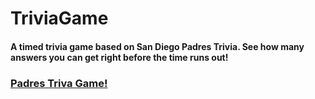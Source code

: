 # TriviaGame

#### A timed trivia game based on San Diego Padres Trivia. See how many answers you can get right before the time runs out!

### [Padres Triva Game!](https://conecked.github.io/TriviaGame/)
